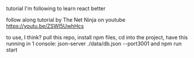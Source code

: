 tutorial I'm following to learn react better

follow along tutorial by The Net Ninja on youtube https://youtu.be/ZSWl5UwhHcs

to use, I think? pull this repo, install npm files, cd into the project, have this running in 1 console:
json-server ./data/db.json --port3001
and npm run start
